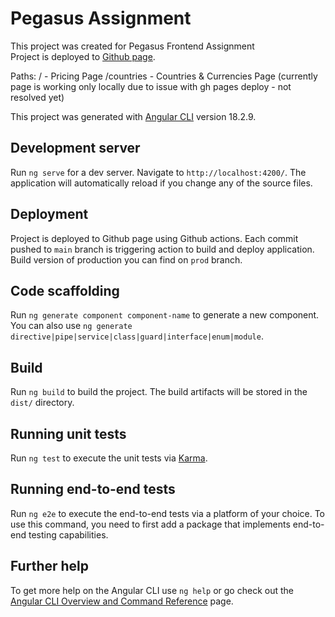 # Pegasus Assignment

This project was created for Pegasus Frontend Assignment  
Project is deployed to [Github page](https://mbudnikdolittle.github.io/pegasus-assignment/).

Paths:
/ - Pricing Page
/countries - Countries & Currencies Page (currently page is working only locally due to issue with gh pages deploy - not resolved yet)


This project was generated with [Angular CLI](https://github.com/angular/angular-cli) version 18.2.9.

## Development server

Run `ng serve` for a dev server. Navigate to `http://localhost:4200/`. The application will automatically reload if you change any of the source files.

## Deployment

Project is deployed to Github page using Github actions. Each commit pushed to `main` branch is triggering action to build and deploy application. Build version of production you can find on `prod` branch. 

## Code scaffolding

Run `ng generate component component-name` to generate a new component. You can also use `ng generate directive|pipe|service|class|guard|interface|enum|module`.

## Build

Run `ng build` to build the project. The build artifacts will be stored in the `dist/` directory.

## Running unit tests

Run `ng test` to execute the unit tests via [Karma](https://karma-runner.github.io).

## Running end-to-end tests

Run `ng e2e` to execute the end-to-end tests via a platform of your choice. To use this command, you need to first add a package that implements end-to-end testing capabilities.

## Further help

To get more help on the Angular CLI use `ng help` or go check out the [Angular CLI Overview and Command Reference](https://angular.dev/tools/cli) page.

